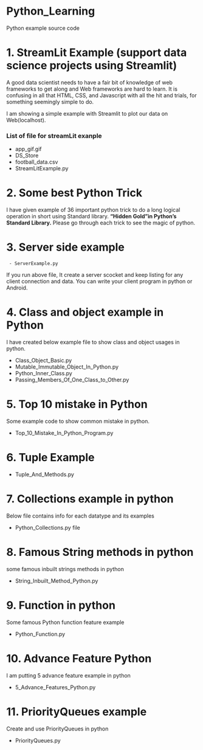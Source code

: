 # Python_Learning
Python example source code

# 1. StreamLit Example (support data science projects using Streamlit)

 A good data scientist needs to have a fair bit of knowledge of web frameworks to get along and Web frameworks are hard to learn. 
It is confusing in all that HTML, CSS, and Javascript with all the hit and trials, for something seemingly simple to do.
 
I am showing a simple example with Streamlit to plot our data on Web(localhost).
### List of file for streamLit exanple
- app_gif.gif
- DS_Store
- football_data.csv
- StreamLitExample.py
# 2. Some best Python Trick
I have given example of 36 important python trick to do a long logical operation in short using Standard library. **“Hidden Gold”in Python’s Standard Library.** Please go through each trick to see the magic of python. 

# 3. Server side example
     - ServerExample.py
If you run above file, It create a server scocket and keep listing for any client  connection
and data. You can write your client program in python or Android.

# 4. Class and object example in Python
I have created below example file to show class and object usages in python.
- Class_Object_Basic.py
- Mutable_Immutable_Object_In_Python.py
- Python_Inner_Class.py
- Passing_Members_Of_One_Class_to_Other.py
# 5. Top 10 mistake in Python
Some example code to show common mistake in python.
- Top_10_Mistake_In_Python_Program.py

# 6. Tuple Example
  - Tuple_And_Methods.py

# 7. Collections example in python
Below file contains info for each datatype and its examples
  - Python_Collections.py file
# 8. Famous String methods in python 
some famous inbuilt strings methods in python 
- String_Inbuilt_Method_Python.py
# 9. Function in python
Some famous Python function feature example
- Python_Function.py
# 10. Advance Feature Python
I am putting 5 advance feature example in python
- 5_Advance_Features_Python.py
# 11. PriorityQueues example
Create and use PriorityQueues in python
- PriorityQueues.py
